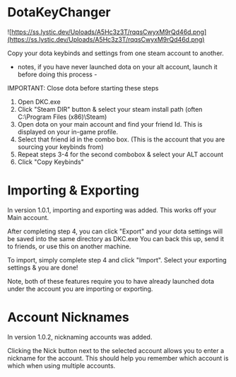 # DotaKeyChanger 
![https://ss.lystic.dev/Uploads/A5Hc3z3T/rqqsCwyxM9rQd46d.png](https://ss.lystic.dev/Uploads/A5Hc3z3T/rqqsCwyxM9rQd46d.png)

Copy your dota keybinds and settings from one steam account to another.

- notes, if you have never launched dota on your alt account, launch it before doing this process -

IMPORTANT: Close dota before starting these steps

1) Open DKC.exe
2) Click "Steam DIR" button & select your steam install path (often C:\Program Files (x86)\Steam)
3) Open dota on your main account and find your friend Id. This is displayed on your in-game profile.
4) Select that friend id in the combo box. (This is the account that you are sourcing your keybinds from)
5) Repeat steps 3-4 for the second combobox & select your ALT account
6) Click "Copy Keybinds"




# Importing & Exporting
In version 1.0.1, importing and exporting was added. This works off your Main account. 

After completing step 4, you can click "Export" and your dota settings will be saved into the same directory as DKC.exe
You can back this up, send it to friends, or use this on another machine. 

To import, simply complete step 4 and click "Import". Select your exporting settings & you are done!

Note, both of these features require you to have already launched dota under the account you are importing or exporting. 

# Account Nicknames
In version 1.0.2, nicknaming accounts was added. 

Clicking the Nick button next to the selected account allows you to enter a nickname for the account. This should help you remember which account is which when using multiple accounts. 
